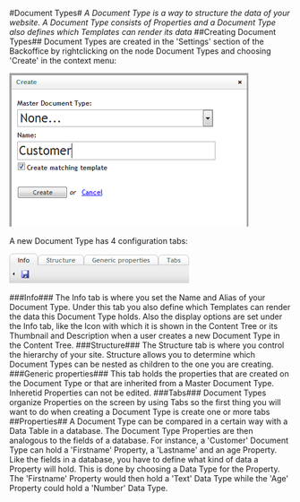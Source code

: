 #Document Types#
_A Document Type is a way to structure the data of your website. A Document Type consists of Properties and a Document Type also defines which Templates can render its data_
##Creating Document Types##
Document Types are created in the 'Settings' section of the Backoffice by rightclicking on the node 
Document Types and choosing 'Create' in the context menu:

![creating a Document Type in the Settings section](images/documenttype-create.gif?raw=true)

A new Document Type has 4 configuration tabs:

![Document Type configuation tabs](images/documenttype-configuration-tabs.gif?raw=true)

###Info###
The Info tab is where you set the Name and Alias of your Document Type. Under this tab you also define which Templates 
can render the data this Document Type holds. Also the display options are set under the Info tab, like the Icon with 
which it is shown in the Content Tree or its Thumbnail and Description when a user creates a new Document Type in the Content Tree.
###Structure###
The Structure tab is where you control the hierarchy of your site. Structure allows you to determine which 
Document Types can be nested as children to the one you are creating.
###Generic properties###
This tab holds the properties that are created on the Document Type or that are inherited from a Master Document Type. Inheretid Properties can not be edited.
###Tabs###
Document Types organize Properties on the screen by using Tabs so the first thing you will want to do when creating a Document Type is create one or more tabs
##Properties##
A Document Type can be compared in a certain way with a Data Table in a database. The Document Type Properties are then analogous to the fields of a database. For instance, a 'Customer' Document Type can hold a 'Firstname' Property, a 'Lastname' and an age Property.
Like the fields in a database, you have to define what kind of data a Property will hold. This is done by choosing a Data Type for the Property. The 'Firstname' Property would then hold a 'Text' Data Type while the 'Age' Property could hold a 'Number' Data Type.